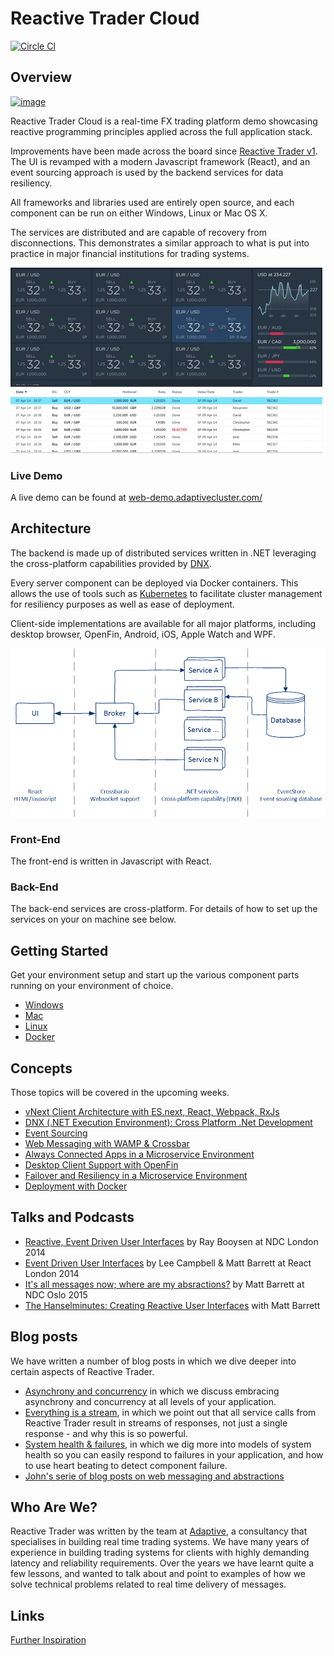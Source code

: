 # Reactive Trader Cloud

[![Circle CI](https://circleci.com/gh/AdaptiveConsulting/ReactiveTraderCloud.svg?style=svg&circle-token=801547883329d22e505634493b58b26fbb742e46)](https://circleci.com/gh/AdaptiveConsulting/ReactiveTraderCloud)

## Overview

[![image](https://raw.githubusercontent.com/AdaptiveConsulting/ReactiveTrader/master/images/adaptive-logo.png)](http://weareadaptive.com/)

Reactive Trader Cloud is a real-time FX trading platform demo showcasing reactive programming principles applied across the full application stack.

Improvements have been made across the board since [Reactive Trader v1](https://github.com/AdaptiveConsulting/ReactiveTrader). The UI is revamped with a modern Javascript framework (React), and an event sourcing approach is used by the backend services for data resiliency.

All frameworks and libraries used are entirely open source, and each component can be run on either Windows, Linux or Mac OS X.

The services are distributed and are capable of recovery from disconnections. This demonstrates a similar approach to what is put into practice in major financial institutions for trading systems.

![image](docs/reactive-trader-design.jpg)

### Live Demo
A live demo can be found at [web-demo.adaptivecluster.com/](http://web-demo.adaptivecluster.com/)

## Architecture

The backend is made up of distributed services written in .NET leveraging the cross-platform capabilities provided by [DNX](https://github.com/aspnet/dnx).

Every server component can be deployed via Docker containers. This allows the use of tools such as [Kubernetes](http://kubernetes.io/) to facilitate cluster management for resiliency purposes as well as ease of deployment.

Client-side implementations are available for all major platforms, including desktop browser, OpenFin, Android, iOS, Apple Watch and WPF.

![Architecture Overview](docs/ArchitectureOverview.png)

### Front-End

The front-end is written in Javascript with React. 

### Back-End

The back-end services are cross-platform. For details of how to set up the services on your on machine see below.

## Getting Started

Get your environment setup and start up the various component parts running on your environment of choice. 

+ [Windows](docs/setup/windows-setup.md)
+ [Mac](docs/setup/macos-setup.md)
+ [Linux](docs/setup/linux-setup.md)
+ [Docker](docs/setup/docker-setup.md)

## Concepts

Those topics will be covered in the upcoming weeks.

+ [vNext Client Architecture with ES.next, React, Webpack, RxJs](docs/articles/vNextClientArchitecture.md)
+ [DNX (.NET Execution Environment): Cross Platform .Net Development](docs/articles/dnx.md)
+ [Event Sourcing](docs/articles/eventSourcing.md)
+ [Web Messaging with WAMP & Crossbar](docs/articles/webMessaging.md)
+ [Always Connected Apps in a Microservice Environment](docs/articles/alwaysConnectedApps.md)
+ [Desktop Client Support with OpenFin](docs/articles/desktopClientWithOpenFin.md)
+ [Failover and Resiliency in a Microservice Environment](docs/articles/failOverAndResiliency.md)
+ [Deployment with Docker](docs/articles/deploymentWithDocker.md)

## Talks and Podcasts

+ [Reactive, Event Driven User Interfaces](https://vimeo.com/113716036) by Ray Booysen at NDC London 2014
+ [Event Driven User Interfaces](https://youtu.be/Tp5mRlHwZ7M) by Lee Campbell & Matt Barrett at React London 2014
+ [It's all messages now; where are my absractions?](http://www.codesleuth.co.uk/notes/ndcoslo2015/Its-all-messages-now;-where-are-my-absractions.html) by Matt Barrett at NDC Oslo 2015
+ [The Hanselminutes: Creating Reactive User Interfaces](http://hanselminutes.com/428/creating-reactive-user-interfaces-with-adaptive-consultings-reactive-trader) with Matt Barrett

## Blog posts

We have written a number of blog posts in which we dive deeper into certain aspects of Reactive Trader.
+ [Asynchrony and concurrency](http://weareadaptive.com/blog/2014/04/18/asynchrony-concurrency/) in which we discuss embracing asynchrony and concurrency at all levels of your application.
+ [Everything is a stream](http://weareadaptive.com/blog/2014/05/05/everything-is-a-stream/), in which we point out that all service calls from Reactive Trader result in streams of responses, not just a single response - and why this is so powerful.
+ [System health & failures](http://weareadaptive.com/blog/2014/06/16/system-health-failures/), in which we dig more into models of system health so you can easily respond to failures in your application, and how to use heart beating to detect component failure.
+ [John's serie of blog posts on web messaging and abstractions](http://weareadaptive.com/blog/2015/06/15/series-of-blog-posts/)

## Who Are We?

Reactive Trader was written by the team at [Adaptive](http://weareadaptive.com/), a consultancy that specialises in building real time trading systems. We have many years of experience in building trading systems for clients with highly demanding latency and reliability requirements. Over the years we have learnt quite a few lessons, and wanted to talk about and point to examples of how we solve technical problems related to real time delivery of messages.

## Links 
[Further Inspiration](https://www.youtube.com/watch?v=dQw4w9WgXcQ)

